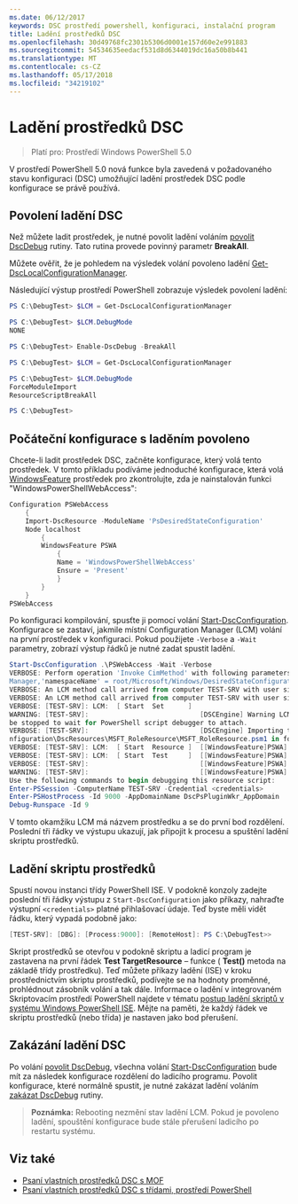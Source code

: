 ```yaml
---
ms.date: 06/12/2017
keywords: DSC prostředí powershell, konfiguraci, instalační program
title: Ladění prostředků DSC
ms.openlocfilehash: 30d49768fc2301b5306d0001e157d60e2e991883
ms.sourcegitcommit: 54534635eedacf531d8d6344019dc16a50b8b441
ms.translationtype: MT
ms.contentlocale: cs-CZ
ms.lasthandoff: 05/17/2018
ms.locfileid: "34219102"
---
```

# <a name="debugging-dsc-resources"></a>Ladění prostředků DSC

> Platí pro: Prostředí Windows PowerShell 5.0

V prostředí PowerShell 5.0 nová funkce byla zavedená v požadovaného stavu konfiguraci (DSC) umožňující ladění prostředek DSC podle konfigurace se právě používá.

## <a name="enabling-dsc-debugging"></a>Povolení ladění DSC
Než můžete ladit prostředek, je nutné povolit ladění voláním [povolit DscDebug](https://technet.microsoft.com/library/mt517870.aspx) rutiny.
Tato rutina provede povinný parametr **BreakAll**.

Můžete ověřit, že je pohledem na výsledek volání povoleno ladění [Get-DscLocalConfigurationManager](https://technet.microsoft.com/library/dn407378.aspx).

Následující výstup prostředí PowerShell zobrazuje výsledek povolení ladění:


```powershell
PS C:\DebugTest> $LCM = Get-DscLocalConfigurationManager

PS C:\DebugTest> $LCM.DebugMode
NONE

PS C:\DebugTest> Enable-DscDebug -BreakAll

PS C:\DebugTest> $LCM = Get-DscLocalConfigurationManager

PS C:\DebugTest> $LCM.DebugMode
ForceModuleImport
ResourceScriptBreakAll

PS C:\DebugTest>
```


## <a name="starting-a-configuration-with-debug-enabled"></a>Počáteční konfigurace s laděním povoleno
Chcete-li ladit prostředek DSC, začněte konfigurace, který volá tento prostředek.
V tomto příkladu podíváme jednoduché konfigurace, která volá [WindowsFeature](windowsfeatureResource.md) prostředek pro zkontrolujte, zda je nainstalován funkci "WindowsPowerShellWebAccess":

```powershell
Configuration PSWebAccess
    {
    Import-DscResource -ModuleName 'PsDesiredStateConfiguration'
    Node localhost
        {
        WindowsFeature PSWA
            {
            Name = 'WindowsPowerShellWebAccess'
            Ensure = 'Present'
            }
        }
    }
PSWebAccess
```
Po konfiguraci kompilování, spusťte ji pomocí volání [Start-DscConfiguration](https://technet.microsoft.com/library/dn521623.aspx).
Konfigurace se zastaví, jakmile místní Configuration Manager (LCM) volání na první prostředek v konfiguraci.
Pokud použijete `-Verbose` a `-Wait` parametry, zobrazí výstup řádků je nutné zadat spustit ladění.

```powershell
Start-DscConfiguration .\PSWebAccess -Wait -Verbose
VERBOSE: Perform operation 'Invoke CimMethod' with following parameters, ''methodName' = SendConfigurationApply,'className' = MSFT_DSCLocalConfiguration
Manager,'namespaceName' = root/Microsoft/Windows/DesiredStateConfiguration'.
VERBOSE: An LCM method call arrived from computer TEST-SRV with user sid S-1-5-21-2127521184-1604012920-1887927527-108583.
VERBOSE: An LCM method call arrived from computer TEST-SRV with user sid S-1-5-21-2127521184-1604012920-1887927527-108583.
VERBOSE: [TEST-SRV]: LCM:  [ Start  Set      ]
WARNING: [TEST-SRV]:                            [DSCEngine] Warning LCM is in Debug 'ResourceScriptBreakAll' mode.  Resource script processing will
be stopped to wait for PowerShell script debugger to attach.
VERBOSE: [TEST-SRV]:                            [DSCEngine] Importing the module C:\WINDOWS\system32\WindowsPowerShell\v1.0\Modules\PSDesiredStateCo
nfiguration\DscResources\MSFT_RoleResource\MSFT_RoleResource.psm1 in force mode.
VERBOSE: [TEST-SRV]: LCM:  [ Start  Resource ]  [[WindowsFeature]PSWA]
VERBOSE: [TEST-SRV]: LCM:  [ Start  Test     ]  [[WindowsFeature]PSWA]
VERBOSE: [TEST-SRV]:                            [[WindowsFeature]PSWA] Importing the module MSFT_RoleResource in force mode.
WARNING: [TEST-SRV]:                            [[WindowsFeature]PSWA] Resource is waiting for PowerShell script debugger to attach.
Use the following commands to begin debugging this resource script:
Enter-PSSession -ComputerName TEST-SRV -Credential <credentials>
Enter-PSHostProcess -Id 9000 -AppDomainName DscPsPluginWkr_AppDomain
Debug-Runspace -Id 9
```
V tomto okamžiku LCM má názvem prostředku a se do první bod rozdělení.
Poslední tři řádky ve výstupu ukazují, jak připojit k procesu a spuštění ladění skriptu prostředků.

## <a name="debugging-the-resource-script"></a>Ladění skriptu prostředků

Spustí novou instanci třídy PowerShell ISE.
V podokně konzoly zadejte poslední tři řádky výstupu z `Start-DscConfiguration` jako příkazy, nahraďte výstupní `<credentials>` platné přihlašovací údaje.
Teď byste měli vidět řádku, který vypadá podobně jako:

```powershell
[TEST-SRV]: [DBG]: [Process:9000]: [RemoteHost]: PS C:\DebugTest>>
```

Skript prostředků se otevřou v podokně skriptu a ladicí program je zastavena na první řádek **Test TargetResource** – funkce ( **Test()** metoda na základě třídy prostředku).
Teď můžete příkazy ladění (ISE) v kroku prostřednictvím skriptu prostředků, podívejte se na hodnoty proměnné, prohlédnout zásobník volání a tak dále.
Informace o ladění v integrovaném Skriptovacím prostředí PowerShell najdete v tématu [postup ladění skriptů v systému Windows PowerShell ISE](https://technet.microsoft.com/en-us/library/dd819480.aspx).
Mějte na paměti, že každý řádek ve skriptu prostředků (nebo třída) je nastaven jako bod přerušení.

## <a name="disabling-dsc-debugging"></a>Zakázání ladění DSC

Po volání [povolit DscDebug](https://technet.microsoft.com/library/mt517870.aspx), všechna volání [Start-DscConfiguration](https://technet.microsoft.com/library/dn521623.aspx) bude mít za následek konfigurace rozdělení do ladicího programu. Povolit konfigurace, které normálně spustit, je nutné zakázat ladění voláním [zakázat DscDebug](https://technet.microsoft.com/en-us/library/mt517872.aspx) rutiny.

>**Poznámka:** Rebooting nezmění stav ladění LCM. Pokud je povoleno ladění, spouštění konfigurace bude stále přerušení ladicího po restartu systému.


## <a name="see-also"></a>Viz také
- [Psaní vlastních prostředků DSC s MOF](authoringResourceMOF.md)
- [Psaní vlastních prostředků DSC s třídami, prostředí PowerShell](authoringResourceClass.md)